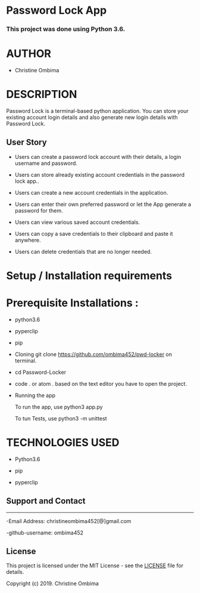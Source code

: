 # Password Lock App

### **This project was done using Python 3.6.** 


# AUTHOR

* Christine Ombima


# DESCRIPTION

Password Lock is a terminal-based python application. 
You can store your existing account login details and also generate new login details with Password Lock.


## User Story

- Users can create a password lock account with their details, a login username and password.

- Users can store already existing account credentials in the password lock app..

- Users can create a new account credentials in the application. 

- Users can enter their own preferred password or let the App generate a password for them.

- Users can view various saved account credentials. 

- Users can copy a save credentials to their clipboard and paste it anywhere. 

- Users can delete credentials that are no longer needed. 

# Setup / Installation requirements

# Prerequisite Installations :
* python3.6

* pyperclip

* pip

* Cloning
git clone https://github.com/ombima452/pwd-locker on terminal.

* cd Password-Locker

* code . or atom . based on the text editor you have to open the project.

* Running the app

  To run the app, use python3 app.py

  To tun Tests, use python3 -m unittest


# TECHNOLOGIES USED

- Python3.6

- pip

- pyperclip

 

## Support and Contact
---

-Email Address: christineombima452[@]gmail.com

-github-username: ombima452

## License
This project is licensed under the MIT License - see the [LICENSE](LICENSE) file for details.

Copyright (c) 2019. Christine Ombima